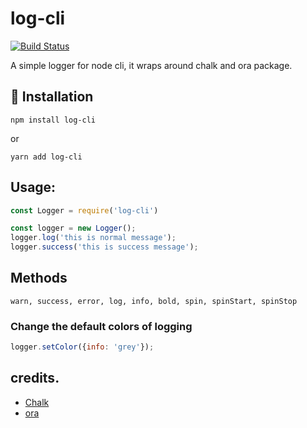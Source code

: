 # log-cli
[![Build Status](https://travis-ci.org/pajaydev/log-cli.svg?branch=master)](https://travis-ci.org/github/pajaydev/log-cli)

A simple logger for node cli, it wraps around chalk and ora package.


## 🚚 Installation

```shell
npm install log-cli
```
or

```shell
yarn add log-cli
```

## Usage:

```javascript
const Logger = require('log-cli')

const logger = new Logger();
logger.log('this is normal message');
logger.success('this is success message');
```

## Methods

```
warn, success, error, log, info, bold, spin, spinStart, spinStop
```

### Change the default colors of logging

```javascript
logger.setColor({info: 'grey'});
```

## credits.

 - [Chalk](https://www.npmjs.com/package/chalk)
 - [ora](https://www.npmjs.com/package/ora)
